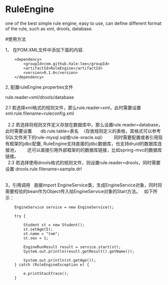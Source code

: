 # RuleEngine
one of the best simple rule engine, easy to use, can define different format of the rule, such as xml, drools, database.

#使用方法

1， 在POM.XML文件中添加下面的内容.

        <dependency>
            <groupId>com.github.hale-lee</groupId>
            <artifactId>RuleEngine</artifactId>
            <version>0.1.0</version>
        </dependency>


2, 配置ruleEngine.properties文件

rule.reader=xml/drools/database

   2.1 若选择xml格式的规则文件，那么rule.reader=xml，此时需要设置
       xml.rule.filename=ruleconfig.xml
     <br>
     <br>
   2.2 若选择将规则文件定义存放在数据库中，那么设置rule.reader=database，此时需要设置
       db.rule.table=表名  （存放规则定义的表格，其格式可以参考SQL文件夹下的rule-mysql.sql或rule-oracle.sql）
       同时需要配置或者引用现有框架的jdbc配置, RuleEngine支持直接的jdbc数据库，也支持druid的数据库连接池，
       还可以直接引用外部框架的的数据库链接，比如spring-mvc的数据库链接。
       
       <br>
   2.3 若选择使用drools格式的规则文件，则设置rule.reader=drools，同时需要设置
       drools.rule.filename=sample.drl
       <br>
       <br>
 
 3，引用调用
   直接import EngineService类，生成EngineService对象，同时将需要校验的bean作为Object传入给EngineService对象的Start方法。
   如下所示：
   
		EngineService service = new EngineService();

		try {

			Student st = new Student();
			st.setAge(5);
			st.name = "tom";
			st.sex = 1;

			EngineRunResult result = service.start(st);
			System.out.println(result.getResult().getName());

			System.out.println(st.getAge());
		} catch (RuleEngineException e) {

			e.printStackTrace();
		}
    
